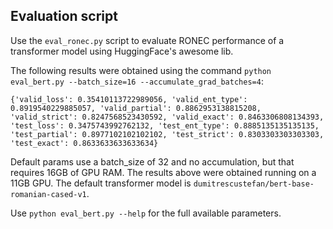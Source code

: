 ## Evaluation script 

Use the ``eval_ronec.py`` script to evaluate RONEC performance of a transformer model using HuggingFace's awesome lib. 

The following results were obtained using the command ``python eval_bert.py --batch_size=16 --accumulate_grad_batches=4``:

```
{'valid_loss': 0.35410113722989056, 'valid_ent_type': 0.8919540229885057, 'valid_partial': 0.8862953138815208, 'valid_strict': 0.8247568523430592, 'valid_exact': 0.8463306808134393, 'test_loss': 0.3475743992762132, 'test_ent_type': 0.8885135135135135, 'test_partial': 0.8977102102102102, 'test_strict': 0.8303303303303303, 'test_exact': 0.8633633633633634}
```

Default params use a batch_size of 32 and no accumulation, but that requires 16GB of GPU RAM. The results above were obtained  running on a 11GB GPU. The default transformer model is ``dumitrescustefan/bert-base-romanian-cased-v1``.

Use ``python eval_bert.py --help`` for the full available parameters. 





